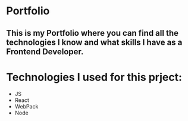 # Portfolio

## This is my Portfolio where you can find all the technologies I know and what skills I have as a Frontend Developer.

# Technologies I used for this prject:

- JS
- React
- WebPack
- Node